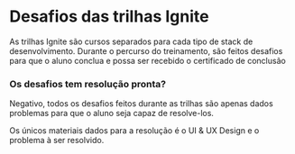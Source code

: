 # Desafios das trilhas Ignite

As trilhas Ignite são cursos separados para cada tipo de stack de desenvolvimento. Durante o percurso do treinamento, são feitos desafios para que o aluno conclua e possa ser recebido o certificado de conclusão


### Os desafios tem resolução pronta?

Negativo, todos os desafios feitos durante as trilhas são apenas dados problemas para que o aluno seja capaz de resolve-los.

Os únicos materiais dados para a resolução é o UI & UX Design e o problema à ser resolvido.

